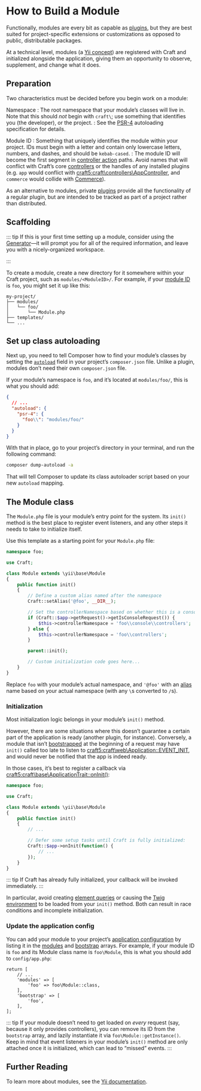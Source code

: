 # How to Build a Module

Functionally, modules are every bit as capable as [plugins](plugin-guide.md), but they are best suited for project-specific extensions or customizations as opposed to public, distributable packages.

At a technical level, modules (a [Yii concept](guide:structure-modules)) are registered with Craft and initialized alongside the application, giving them an opportunity to observe, supplement, and change what it does.

## Preparation

Two characteristics must be decided before you begin work on a module:

Namespace
: The root namespace that your module’s classes will live in. Note that this should *not* begin with `craft\`; use something that identifies you (the developer), or the project.
: See the [PSR-4](https://www.php-fig.org/psr/psr-4/) autoloading specification for details.

Module ID
: Something that uniquely identifies the module within your project. IDs must begin with a letter and contain only lowercase letters, numbers, and dashes, and should be `kebab-cased`.
: The module ID will become the first segment in [controller action](./controllers.md) paths. Avoid names that will conflict with Craft’s core [controllers](repo:craftcms/cms/tree/develop/src/controllers) or the handles of any installed plugins (e.g. `app` would conflict with <craft5:craft\controllers\AppController>, and `commerce` would collide with [Commerce](/commerce/5.x/README.md)).


As an alternative to modules, private [plugins](plugin-guide.md) provide all the functionality of a regular plugin, but are intended to be tracked as part of a project rather than distributed.

## Scaffolding

::: tip
If this is your first time setting up a module, consider using the [Generator](generator.md)—it will prompt you for all of the required information, and leave you with a nicely-organized workspace.

<p><Generator component="module" /></p>
:::

To create a module, create a new directory for it somewhere within your Craft project, such as `modules/<ModuleID>/`. For example, if your [module ID](#preparation) is `foo`, you might set it up like this:

```treeview
my-project/
├── modules/
│   └── foo/
│       └── Module.php
├── templates/
└── ...
```

## Set up class autoloading

Next up, you need to tell Composer how to find your module’s classes by setting the [`autoload`](https://getcomposer.org/doc/04-schema.md#autoload) field in your project’s `composer.json` file. Unlike a plugin, modules don’t need their own `composer.json` file.

If your module’s namespace is `foo`, and it’s located at `modules/foo/`, this is what you should add:

```json
{
  // ...
  "autoload": {
    "psr-4": {
      "foo\\": "modules/foo/"
    }
  }
}
```

With that in place, go to your project’s directory in your terminal, and run the following command:

```bash
composer dump-autoload -a
```

That will tell Composer to update its class autoloader script based on your new `autoload` mapping.

## The Module class

The `Module.php` file is your module’s entry point for the system. Its `init()` method is the best place to register event listeners, and any other steps it needs to take to initialize itself.

Use this template as a starting point for your `Module.php` file:

```php
namespace foo;

use Craft;

class Module extends \yii\base\Module
{
    public function init()
    {
        // Define a custom alias named after the namespace
        Craft::setAlias('@foo', __DIR__);

        // Set the controllerNamespace based on whether this is a console or web request
        if (Craft::$app->getRequest()->getIsConsoleRequest()) {
            $this->controllerNamespace = 'foo\\console\\controllers';
        } else {
            $this->controllerNamespace = 'foo\\controllers';
        }

        parent::init();

        // Custom initialization code goes here...
    }
}
```

Replace `foo` with your module’s actual namespace, and `'@foo'` with an [alias](guide:concept-aliases) name based on your actual namespace (with any `\`s converted to `/`s).

### Initialization

Most initialization logic belongs in your module’s `init()` method.

However, there are some situations where this doesn’t guarantee a certain part of the application is ready (another plugin, for instance). Conversely, a module that isn’t [bootstrapped](#update-the-application-config) at the beginning of a request may have `init()` called too late to listen to <craft5:craft\web\Application::EVENT_INIT>, and would never be notified that the app is indeed ready.

In those cases, it’s best to register a callback via <craft5:craft\base\ApplicationTrait::onInit()>:

```php
namespace foo;

use Craft;

class Module extends \yii\base\Module
{
    public function init()
    {
        // ...

        // Defer some setup tasks until Craft is fully initialized:
        Craft::$app->onInit(function() {
            // ...
        });
    }
}
```

::: tip
If Craft has already fully initialized, your callback will be invoked immediately.
:::

In particular, avoid creating [element queries](../development/element-queries.md) or causing the [Twig environment](../development/twig.md) to be loaded from your `init()` method. Both can result in race conditions and incomplete initialization.

### Update the application config

You can add your module to your project’s [application configuration](../configure.md#application-configuration) by listing it in the [modules](yii2:yii\base\Module::modules) and [bootstrap](yii2:yii\base\Application::bootstrap) arrays. For example, if your module ID is `foo` and its Module class name is `foo\Module`, this is what you should add to `config/app.php`:

```php{4,7}
return [
    // ...
    'modules' => [
        'foo' => foo\Module::class,
    ],
    'bootstrap' => [
        'foo',
    ],
];
```

::: tip
If your module doesn’t need to get loaded on _every_ request (say, because it only provides controllers), you can remove its ID from the `bootstrap` array, and lazily instantiate it via `foo\Module::getInstance()`. Keep in mind that event listeners in your module’s `init()` method are only attached once it is initialized, which can lead to “missed” events.
:::


## Further Reading

To learn more about modules, see the [Yii documentation](guide:structure-modules).

